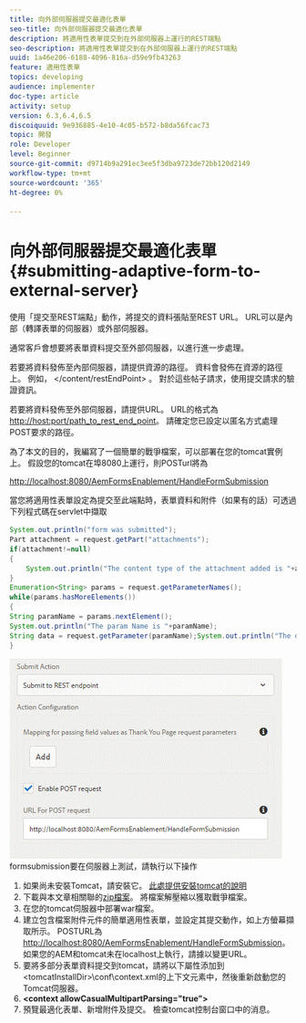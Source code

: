 ```yaml
---
title: 向外部伺服器提交最適化表單
seo-title: 向外部伺服器提交最適化表單
description: 將適用性表單提交到在外部伺服器上運行的REST端點
seo-description: 將適用性表單提交到在外部伺服器上運行的REST端點
uuid: 1a46e206-6188-4096-816a-d59e9fb43263
feature: 適用性表單
topics: developing
audience: implementer
doc-type: article
activity: setup
version: 6.3,6.4,6.5
discoiquuid: 9e936885-4e10-4c05-b572-b8da56fcac73
topic: 開發
role: Developer
level: Beginner
source-git-commit: d9714b9a291ec3ee5f3dba9723de72bb120d2149
workflow-type: tm+mt
source-wordcount: '365'
ht-degree: 0%

---
```



# 向外部伺服器提交最適化表單{#submitting-adaptive-form-to-external-server}

使用「提交至REST端點」動作，將提交的資料張貼至REST URL。 URL可以是內部（轉譯表單的伺服器）或外部伺服器。

通常客戶會想要將表單資料提交至外部伺服器，以進行進一步處理。

若要將資料發佈至內部伺服器，請提供資源的路徑。 資料會發佈在資源的路徑上。 例如， &lt;/content/restEndPoint> 。 對於這些帖子請求，使用提交請求的驗證資訊。

若要將資料發佈至外部伺服器，請提供URL。 URL的格式為<http://host:port/path_to_rest_end_point>。 請確定您已設定以匿名方式處理POST要求的路徑。

為了本文的目的，我編寫了一個簡單的戰爭檔案，可以部署在您的tomcat實例上。 假設您的tomcat在埠8080上運行，則POSTurl將為

<http://localhost:8080/AemFormsEnablement/HandleFormSubmission>

當您將適用性表單設定為提交至此端點時，表單資料和附件（如果有的話）可透過下列程式碼在servlet中擷取

```java
System.out.println("form was submitted");
Part attachment = request.getPart("attachments");
if(attachment!=null)
{
    System.out.println("The content type of the attachment added is "+attachment.getContentType());
}
Enumeration<String> params = request.getParameterNames();
while(params.hasMoreElements())
{
String paramName = params.nextElement();
System.out.println("The param Name is "+paramName);
String data = request.getParameter(paramName);System.out.println("The data  is "+data);
}
```

![](assets/formsubmission.gif)
formsubmission要在伺服器上測試，請執行以下操作

1. 如果尚未安裝Tomcat，請安裝它。 [此處提供安裝tomcat的說明](https://helpx.adobe.com/experience-manager/kt/forms/using/preparing-datasource-for-form-data-model-tutorial-use.html)
1. 下載與本文章相關聯的[zip檔案](assets/aemformsenablement.zip)。 將檔案解壓縮以獲取戰爭檔案。
1. 在您的tomcat伺服器中部署war檔案。
1. 建立包含檔案附件元件的簡單適用性表單，並設定其提交動作，如上方螢幕擷取所示。 POSTURL為<http://localhost:8080/AemFormsEnablement/HandleFormSubmission>。 如果您的AEM和tomcat未在localhost上執行，請據以變更URL。
1. 要將多部分表單資料提交到tomcat，請將以下屬性添加到&lt;tomcatInstallDir>\conf\context.xml的上下文元素中，然後重新啟動您的Tomcat伺服器。
1. **&lt;context allowCasualMultipartParsing=&quot;true&quot;>**
1. 預覽最適化表單、新增附件及提交。 檢查tomcat控制台窗口中的消息。

